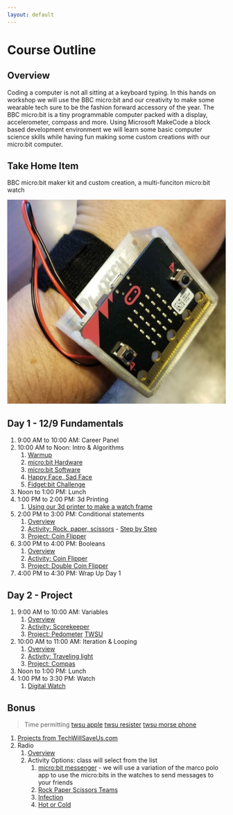 ```yaml
---
layout: default
---
```


# Course Outline

## Overview
Coding a computer is not all sitting at a keyboard typing. In this hands on workshop we will use the BBC micro:bit and our creativity to make some wearable tech sure to be the fashion forward accessory of the year. The BBC micro:bit is a tiny programmable computer packed with a display, accelerometer, compass and more. Using Microsoft MakeCode a block based development environment we will learn some basic computer science skills while having fun making some custom creations with our micro:bit computer.  

## Take Home Item
BBC micro:bit maker kit and custom creation, a multi-funciton micro:bit watch

![Watch Assembled](/assets/img/watch-assembled.jpg)

## Day 1 - 12/9 Fundamentals

1. 9:00 AM to 10:00 AM: Career Panel
1. 10:00 AM to Noon: Intro & Algorithms
    1. [Warmup](./0100_Warmup.html)
    1. [micro:bit Hardware](./0110_HardwareOverview.html)
    1. [micro:bit Software](./0120_SoftwareOverview.html)
    1. [Happy Face, Sad Face](./0130_HappySadFace.html)
    1. [Fidget:bit Challenge](./0140_FidgetBit.html)
1. Noon to 1:00 PM: Lunch
1. 1:00 PM to 2:00 PM: 3d Printing
    1. [Using our 3d printer to make a watch frame](./0210_3dprinting.html)
1. 2:00 PM to 3:00 PM: Conditional statements
    1. [Overview](./0220_Conditionals.html)
    1. [Activity: Rock, paper, scissors](https://makecode.microbit.org/courses/csintro/conditionals/activity) - [Step by Step](https://makecode.microbit.org/projects/rock-paper-scissors)
    1. [Project: Coin Flipper](https://makecode.microbit.org/projects/coin-flipper)
1. 3:00 PM to 4:00 PM: Booleans
    1. [Overview](https://makecode.microbit.org/courses/csintro/booleans/overview)
    1. [Activity: Coin Flipper](https://makecode.microbit.org/projects/coin-flipper)
    1. [Project: Double Coin Flipper](https://makecode.microbit.org/courses/csintro/booleans/activity)
1. 4:00 PM to 4:30 PM: Wrap Up Day 1

## Day 2 - Project
1. 9:00 AM to 10:00 AM: Variables
    1. [Overview](https://makecode.microbit.org/courses/csintro/variables/overview)
    1. [Activity: Scorekeeper](https://makecode.microbit.org/courses/csintro/variables/activity)
    1. [Project: Pedometer](https://makecode.microbit.org/courses/csintro/variables/project) [TWSU](https://make.techwillsaveus.com/bbc-microbit/activities/step-counter-by-the-faraday-institute)
1. 10:00 AM to 11:00 AM: Iteration & Looping
    1. [Overview](https://makecode.microbit.org/courses/csintro/iteration/overview)
    1. [Activity: Traveling light](https://makecode.microbit.org/courses/csintro/iteration/activity)
    1. [Project: Compas](https://makecode.microbit.org/projects/compass)    
1. Noon to 1:00 PM: Lunch    
1. 1:00 PM to 3:30 PM: Watch
    1. [Digital Watch](https://makecode.microbit.org/projects/watch/digital-watch)



## Bonus
> Time permitting
[twsu apple](https://make.techwillsaveus.com/bbc-microbit/activities/touch-arpeggiator)
[twsu resister](https://make.techwillsaveus.com/bbc-microbit/activities/micro-graphite-303)
[twsu morse phone](https://make.techwillsaveus.com/bbc-microbit/activities/micro-morse-phone)


1. [Projects from TechWillSaveUs.com](https://make.techwillsaveus.com/bbc-microbit/bit)
1. Radio
    1. [Overview](https://makecode.microbit.org/courses/csintro/radio)
    1. Activity Options: class will select from the list
        1. [micro:bit messenger](https://makecode.microbit.org/courses/csintro/radio/activity) - we will use a variation of the marco polo app to use the micro:bits in the watches to send messages to your friends
        1. [Rock Paper Scissors Teams](https://makecode.microbit.org/projects/rps-teams)
        1. [Infection](https://makecode.microbit.org/projects/infection)
        1. [Hot or Cold](https://makecode.microbit.org/projects/hot-or-cold)

